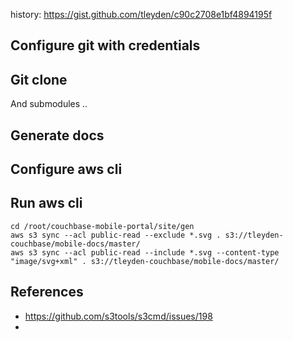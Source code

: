 
history: https://gist.github.com/tleyden/c90c2708e1bf4894195f

## Configure git with credentials

## Git clone

And submodules ..

## Generate docs

## Configure aws cli

## Run aws cli

```
cd /root/couchbase-mobile-portal/site/gen
aws s3 sync --acl public-read --exclude *.svg . s3://tleyden-couchbase/mobile-docs/master/
aws s3 sync --acl public-read --include *.svg --content-type "image/svg+xml" . s3://tleyden-couchbase/mobile-docs/master/
```

## References

* https://github.com/s3tools/s3cmd/issues/198
* 